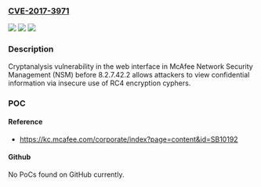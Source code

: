 ### [CVE-2017-3971](https://cve.mitre.org/cgi-bin/cvename.cgi?name=CVE-2017-3971)
![](https://img.shields.io/static/v1?label=Product&message=Network%20Security%20Management%20(NSM)&color=blue)
![](https://img.shields.io/static/v1?label=Version&message=8.28.2.7.42.2%20&color=brighgreen)
![](https://img.shields.io/static/v1?label=Vulnerability&message=Cryptanalysis%20vulnerability&color=brighgreen)

### Description

Cryptanalysis vulnerability in the web interface in McAfee Network Security Management (NSM) before 8.2.7.42.2 allows attackers to view confidential information via insecure use of RC4 encryption cyphers.

### POC

#### Reference
- https://kc.mcafee.com/corporate/index?page=content&id=SB10192

#### Github
No PoCs found on GitHub currently.

